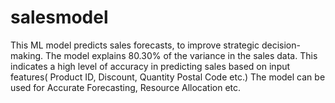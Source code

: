 # salesmodel
This ML model predicts sales forecasts, to improve strategic decision-making. The model explains 80.30% of the variance in the sales data. This indicates a high level of accuracy in predicting sales based on input features( Product ID, Discount, Quantity Postal Code etc.) The model can be used for Accurate Forecasting, Resource Allocation etc. 
